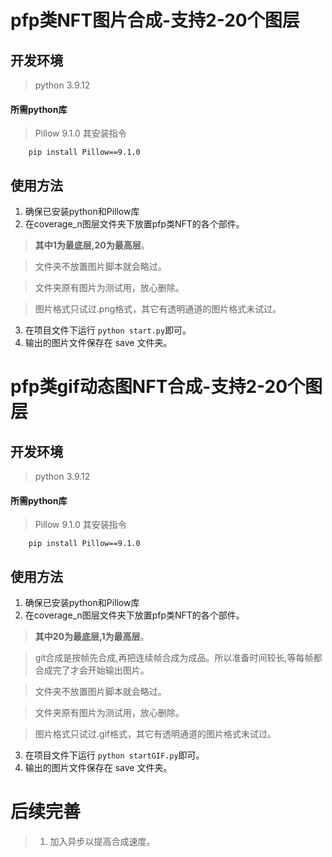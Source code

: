 # pfp类NFT图片合成-支持2-20个图层

## 开发环境
> python 3.9.12

#### 所需python库
> Pillow  9.1.0   其安装指令
```shell
    pip install Pillow==9.1.0
```
        

## 使用方法
1. 确保已安装python和Pillow库
2. 在coverage_n图层文件夹下放置pfp类NFT的各个部件。
> **其中1为最底层,20为最高层**。

> 文件夹不放置图片脚本就会略过。

> 文件夹原有图片为测试用，放心删除。

> 图片格式只试过.png格式，其它有透明通道的图片格式未试过。

3. 在项目文件下运行 ```python start.py```即可。
4. 输出的图片文件保存在 save 文件夹。


# pfp类gif动态图NFT合成-支持2-20个图层

## 开发环境
> python 3.9.12

#### 所需python库
> Pillow  9.1.0   其安装指令
```shell
    pip install Pillow==9.1.0
```
        

## 使用方法
1. 确保已安装python和Pillow库
2. 在coverage_n图层文件夹下放置pfp类NFT的各个部件。
> **其中20为最底层,1为最高层**。

> git合成是按帧先合成,再把连续帧合成为成品。所以准备时间较长,等每帧都合成完了才会开始输出图片。

> 文件夹不放置图片脚本就会略过。

> 文件夹原有图片为测试用，放心删除。

> 图片格式只试过.gif格式，其它有透明通道的图片格式未试过。

3. 在项目文件下运行 ```python startGIF.py```即可。
4. 输出的图片文件保存在 save 文件夹。

# 后续完善
> 1. 加入异步以提高合成速度。